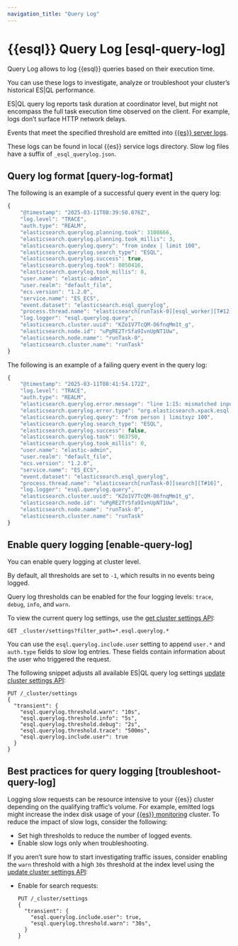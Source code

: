 ```yaml
---
navigation_title: "Query Log"
---
```


# {{esql}} Query Log [esql-query-log]


Query Log allows to log {{esql}} queries based on their execution time.

You can use these logs to investigate, analyze or troubleshoot your cluster’s historical ES|QL performance.

ES|QL query log reports task duration at coordinator level, but might not encompass the full task execution time observed on the client. For example, logs don’t surface HTTP network delays.

Events that meet the specified threshold are emitted into  [{{es}} server logs](docs-content://deploy-manage/monitor/logging-configuration/update-elasticsearch-logging-levels.md).

These logs can be found in local {{es}} service logs directory. Slow log files have a suffix of `_esql_querylog.json`.

## Query log format [query-log-format]

The following is an example of a successful query event in the query log:

```js
{
    "@timestamp": "2025-03-11T08:39:50.076Z",
    "log.level": "TRACE",
    "auth.type": "REALM",
    "elasticsearch.querylog.planning.took": 3108666,
    "elasticsearch.querylog.planning.took_millis": 3,
    "elasticsearch.querylog.query": "from index | limit 100",
    "elasticsearch.querylog.search_type": "ESQL",
    "elasticsearch.querylog.success": true,
    "elasticsearch.querylog.took": 8050416,
    "elasticsearch.querylog.took_millis": 8,
    "user.name": "elastic-admin",
    "user.realm": "default_file",
    "ecs.version": "1.2.0",
    "service.name": "ES_ECS",
    "event.dataset": "elasticsearch.esql_querylog",
    "process.thread.name": "elasticsearch[runTask-0][esql_worker][T#12]",
    "log.logger": "esql.querylog.query",
    "elasticsearch.cluster.uuid": "KZo1V7TcQM-O6fnqMm1t_g",
    "elasticsearch.node.id": "uPgRE2TrSfa9IvnUpNT1Uw",
    "elasticsearch.node.name": "runTask-0",
    "elasticsearch.cluster.name": "runTask"
}
```

The following is an example of a failing query event in the query log:

```js
{
    "@timestamp": "2025-03-11T08:41:54.172Z",
    "log.level": "TRACE",
    "auth.type": "REALM",
    "elasticsearch.querylog.error.message": "line 1:15: mismatched input 'limitxyz' expecting {DEV_CHANGE_POINT, 'enrich', 'dissect', 'eval', 'grok', 'limit', 'sort', 'stats', 'where', DEV_INLINESTATS, DEV_FORK, 'lookup', DEV_JOIN_LEFT, DEV_JOIN_RIGHT, DEV_LOOKUP, 'mv_expand', 'drop', 'keep', DEV_INSIST, 'rename'}",
    "elasticsearch.querylog.error.type": "org.elasticsearch.xpack.esql.parser.ParsingException",
    "elasticsearch.querylog.query": "from person | limitxyz 100",
    "elasticsearch.querylog.search_type": "ESQL",
    "elasticsearch.querylog.success": false,
    "elasticsearch.querylog.took": 963750,
    "elasticsearch.querylog.took_millis": 0,
    "user.name": "elastic-admin",
    "user.realm": "default_file",
    "ecs.version": "1.2.0",
    "service.name": "ES_ECS",
    "event.dataset": "elasticsearch.esql_querylog",
    "process.thread.name": "elasticsearch[runTask-0][search][T#16]",
    "log.logger": "esql.querylog.query",
    "elasticsearch.cluster.uuid": "KZo1V7TcQM-O6fnqMm1t_g",
    "elasticsearch.node.id": "uPgRE2TrSfa9IvnUpNT1Uw",
    "elasticsearch.node.name": "runTask-0",
    "elasticsearch.cluster.name": "runTask"
}
```


## Enable query logging [enable-query-log]

You can enable query logging at cluster level.

By default, all thresholds are set to `-1`, which results in no events being logged.

Query log thresholds can be enabled for the four logging levels: `trace`, `debug`, `info`, and `warn`.

To view the current query log settings, use the [get cluster settings API](https://www.elastic.co/docs/api/doc/elasticsearch/operation/operation-cluster-get-settings):

```console
GET _cluster/settings?filter_path=*.esql.querylog.*
```

You can use the `esql.querylog.include.user` setting to append `user.*` and `auth.type` fields to slow log entries. These fields contain information about the user who triggered the request.

The following snippet adjusts all available ES|QL query log settings [update cluster settings API](https://www.elastic.co/docs/api/doc/elasticsearch/operation/operation-cluster-put-settings):

```console
PUT /_cluster/settings
{
  "transient": {
    "esql.querylog.threshold.warn": "10s",
    "esql.querylog.threshold.info": "5s",
    "esql.querylog.threshold.debug": "2s",
    "esql.querylog.threshold.trace": "500ms",
    "esql.querylog.include.user": true
  }
}
```



## Best practices for query logging [troubleshoot-query-log]

Logging slow requests can be resource intensive to your {{es}} cluster depending on the qualifying traffic’s volume. For example, emitted logs might increase the index disk usage of your [{{es}} monitoring](docs-content://deploy-manage/monitor/stack-monitoring.md) cluster. To reduce the impact of slow logs, consider the following:

* Set high thresholds to reduce the number of logged events.
* Enable slow logs only when troubleshooting.

If you aren’t sure how to start investigating traffic issues, consider enabling the `warn` threshold with a high `30s` threshold at the index level using the [update cluster settings API](https://www.elastic.co/docs/api/doc/elasticsearch/operation/operation-cluster-put-settings):

* Enable for search requests:

    ```console
    PUT /_cluster/settings
    {
      "transient": {
        "esql.querylog.include.user": true,
        "esql.querylog.threshold.warn": "30s",
      }
    }
    ```

